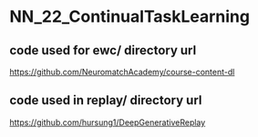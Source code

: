 # NN_22_ContinualTaskLearning

## code used for ewc/ directory url
https://github.com/NeuromatchAcademy/course-content-dl

## code used in replay/ directory url
https://github.com/hursung1/DeepGenerativeReplay